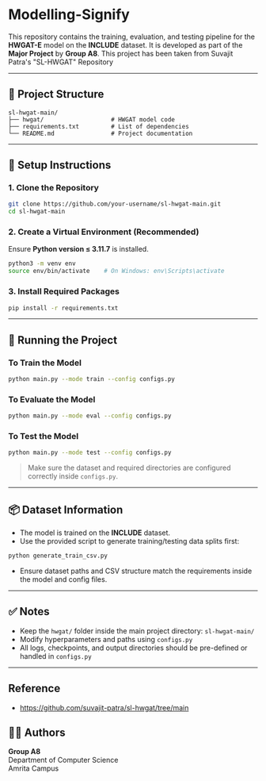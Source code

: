 # Modelling-Signify

This repository contains the training, evaluation, and testing pipeline for the **HWGAT-E** model on the **INCLUDE** dataset. It is developed as part of the **Major Project** by **Group A8**. This project has been taken from Suvajit Patra's "SL-HWGAT" Repository

---

## 📁 Project Structure

```
sl-hwgat-main/
├── hwgat/                   # HWGAT model code
├── requirements.txt         # List of dependencies
└── README.md                # Project documentation
```

---

## 🔧 Setup Instructions

### 1. Clone the Repository

```bash
git clone https://github.com/your-username/sl-hwgat-main.git
cd sl-hwgat-main
```

### 2. Create a Virtual Environment (Recommended)

Ensure **Python version ≤ 3.11.7** is installed.

```bash
python3 -m venv env
source env/bin/activate    # On Windows: env\Scripts\activate
```

### 3. Install Required Packages

```bash
pip install -r requirements.txt
```

---

## 🚀 Running the Project

### To Train the Model

```bash
python main.py --mode train --config configs.py
```

### To Evaluate the Model

```bash
python main.py --mode eval --config configs.py
```

### To Test the Model

```bash
python main.py --mode test --config configs.py
```

> Make sure the dataset and required directories are configured correctly inside `configs.py`.

---

## 📦 Dataset Information

- The model is trained on the **INCLUDE** dataset.
- Use the provided script to generate training/testing data splits first:

```bash
python generate_train_csv.py
```

- Ensure dataset paths and CSV structure match the requirements inside the model and config files.

---

## ✅ Notes

- Keep the `hwgat/` folder inside the main project directory: `sl-hwgat-main/`
- Modify hyperparameters and paths using `configs.py`
- All logs, checkpoints, and output directories should be pre-defined or handled in `configs.py`

---

## Reference
- https://github.com/suvajit-patra/sl-hwgat/tree/main 

## 👨‍💻 Authors

**Group A8**  
Department of Computer Science  
Amrita Campus
